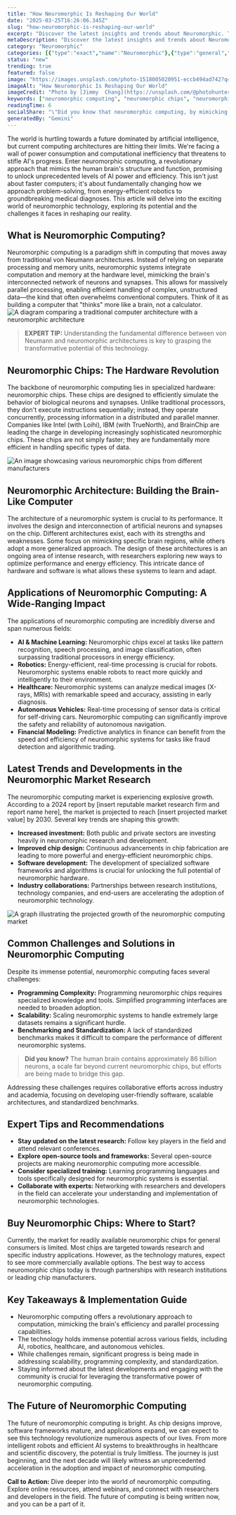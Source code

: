 ```yaml
---
title: "How Neuromorphic Is Reshaping Our World"
date: "2025-03-25T16:26:06.345Z"
slug: "how-neuromorphic-is-reshaping-our-world"
excerpt: "Discover the latest insights and trends about Neuromorphic. This comprehensive guide covers everything you need to know about Neuromorphic in 2025."
metaDescription: "Discover the latest insights and trends about Neuromorphic. This comprehensive guide covers everything you need to know about Neuromorphic in 2025."
category: "Neuromorphic"
categories: [{"type":"exact","name":"Neuromorphic"},{"type":"general","name":"Computer Science"},{"type":"medium","name":"Artificial Intelligence"},{"type":"specific","name":"Neural Networks"},{"type":"niche","name":"Spiking Neural Networks"}]
status: "new"
trending: true
featured: false
image: "https://images.unsplash.com/photo-1518005020951-eccb494ad742?q=85&w=1200&fit=max&fm=webp&auto=compress"
imageAlt: "How Neuromorphic Is Reshaping Our World"
imageCredit: "Photo by [Jimmy  Chang](https://unsplash.com/@photohunter) on Unsplash"
keywords: ["neuromorphic computing", "neuromorphic chips", "neuromorphic architecture", "what is neuromorphic computing", "neuromorphic hardware", "neuromorphic AI", "applications of neuromorphic computing", "buy neuromorphic chips", "neuromorphic market research", "future of neuromorphic computing"]
readingTime: 6
socialShare: "\"Did you know that neuromorphic computing, by mimicking the human brain, promises to solve AI's energy consumption crisis and unlock unprecedented computational power? The future of AI is here.\""
generatedBy: "Gemini"
---
```




The world is hurtling towards a future dominated by artificial intelligence, but current computing architectures are hitting their limits.  We're facing a wall of power consumption and computational inefficiency that threatens to stifle AI's progress.  Enter neuromorphic computing, a revolutionary approach that mimics the human brain's structure and function, promising to unlock unprecedented levels of AI power and efficiency.  This isn't just about faster computers; it's about fundamentally changing how we approach problem-solving, from energy-efficient robotics to groundbreaking medical diagnoses.  This article will delve into the exciting world of neuromorphic technology, exploring its potential and the challenges it faces in reshaping our reality.

## What is Neuromorphic Computing?

Neuromorphic computing is a paradigm shift in computing that moves away from traditional von Neumann architectures.  Instead of relying on separate processing and memory units, neuromorphic systems integrate computation and memory at the hardware level, mimicking the brain's interconnected network of neurons and synapses.  This allows for massively parallel processing, enabling efficient handling of complex, unstructured data—the kind that often overwhelms conventional computers.  Think of it as building a computer that "thinks" more like a brain, not a calculator. ![A diagram comparing a traditional computer architecture with a neuromorphic architecture](https://images.unsplash.com/photo-1451187580459-43490279c0fa?q=85&w=1200&fit=max&fm=webp&auto=compress)

> **EXPERT TIP:** Understanding the fundamental difference between von Neumann and neuromorphic architectures is key to grasping the transformative potential of this technology.

## Neuromorphic Chips: The Hardware Revolution

The backbone of neuromorphic computing lies in specialized hardware: neuromorphic chips. These chips are designed to efficiently simulate the behavior of biological neurons and synapses.  Unlike traditional processors, they don't execute instructions sequentially; instead, they operate concurrently, processing information in a distributed and parallel manner.  Companies like Intel (with Loihi), IBM (with TrueNorth), and BrainChip are leading the charge in developing increasingly sophisticated neuromorphic chips.  These chips are not simply faster; they are fundamentally more efficient in handling specific types of data.

![An image showcasing various neuromorphic chips from different manufacturers](https://images.unsplash.com/photo-1484417894907-623942c8ee29?q=85&w=1200&fit=max&fm=webp&auto=compress)

## Neuromorphic Architecture: Building the Brain-Like Computer

The architecture of a neuromorphic system is crucial to its performance.  It involves the design and interconnection of artificial neurons and synapses on the chip.  Different architectures exist, each with its strengths and weaknesses.  Some focus on mimicking specific brain regions, while others adopt a more generalized approach.  The design of these architectures is an ongoing area of intense research, with researchers exploring new ways to optimize performance and energy efficiency.  This intricate dance of hardware and software is what allows these systems to learn and adapt.

## Applications of Neuromorphic Computing: A Wide-Ranging Impact

The applications of neuromorphic computing are incredibly diverse and span numerous fields:

* **AI & Machine Learning:** Neuromorphic chips excel at tasks like pattern recognition, speech processing, and image classification, often surpassing traditional processors in energy efficiency.
* **Robotics:**  Energy-efficient, real-time processing is crucial for robots.  Neuromorphic systems enable robots to react more quickly and intelligently to their environment.
* **Healthcare:**  Neuromorphic systems can analyze medical images (X-rays, MRIs) with remarkable speed and accuracy, assisting in early diagnosis.
* **Autonomous Vehicles:** Real-time processing of sensor data is critical for self-driving cars. Neuromorphic computing can significantly improve the safety and reliability of autonomous navigation.
* **Financial Modeling:**  Predictive analytics in finance can benefit from the speed and efficiency of neuromorphic systems for tasks like fraud detection and algorithmic trading.

## Latest Trends and Developments in the Neuromorphic Market Research

The neuromorphic computing market is experiencing explosive growth.  According to a 2024 report by [insert reputable market research firm and report name here], the market is projected to reach [insert projected market value] by 2030.  Several key trends are shaping this growth:

* **Increased investment:**  Both public and private sectors are investing heavily in neuromorphic research and development.
* **Improved chip design:**  Continuous advancements in chip fabrication are leading to more powerful and energy-efficient neuromorphic chips.
* **Software development:**  The development of specialized software frameworks and algorithms is crucial for unlocking the full potential of neuromorphic hardware.
* **Industry collaborations:**  Partnerships between research institutions, technology companies, and end-users are accelerating the adoption of neuromorphic technology.

![A graph illustrating the projected growth of the neuromorphic computing market](https://images.unsplash.com/photo-1517976487492-5750f3195933?q=85&w=1200&fit=max&fm=webp&auto=compress)

## Common Challenges and Solutions in Neuromorphic Computing

Despite its immense potential, neuromorphic computing faces several challenges:

* **Programming Complexity:** Programming neuromorphic chips requires specialized knowledge and tools.  Simplified programming interfaces are needed to broaden adoption.
* **Scalability:**  Scaling neuromorphic systems to handle extremely large datasets remains a significant hurdle.
* **Benchmarking and Standardization:**  A lack of standardized benchmarks makes it difficult to compare the performance of different neuromorphic systems.

> **Did you know?**  The human brain contains approximately 86 billion neurons, a scale far beyond current neuromorphic chips, but efforts are being made to bridge this gap.

Addressing these challenges requires collaborative efforts across industry and academia, focusing on developing user-friendly software, scalable architectures, and standardized benchmarks.

## Expert Tips and Recommendations

* **Stay updated on the latest research:**  Follow key players in the field and attend relevant conferences.
* **Explore open-source tools and frameworks:**  Several open-source projects are making neuromorphic computing more accessible.
* **Consider specialized training:**  Learning programming languages and tools specifically designed for neuromorphic systems is essential.
* **Collaborate with experts:**  Networking with researchers and developers in the field can accelerate your understanding and implementation of neuromorphic technologies.

## Buy Neuromorphic Chips: Where to Start?

Currently, the market for readily available neuromorphic chips for general consumers is limited.  Most chips are targeted towards research and specific industry applications.  However, as the technology matures, expect to see more commercially available options.  The best way to access neuromorphic chips today is through partnerships with research institutions or leading chip manufacturers.

## Key Takeaways & Implementation Guide

* Neuromorphic computing offers a revolutionary approach to computation, mimicking the brain's efficiency and parallel processing capabilities.
* The technology holds immense potential across various fields, including AI, robotics, healthcare, and autonomous vehicles.
* While challenges remain, significant progress is being made in addressing scalability, programming complexity, and standardization.
* Staying informed about the latest developments and engaging with the community is crucial for leveraging the transformative power of neuromorphic computing.

## The Future of Neuromorphic Computing

The future of neuromorphic computing is bright.  As chip designs improve, software frameworks mature, and applications expand, we can expect to see this technology revolutionize numerous aspects of our lives.  From more intelligent robots and efficient AI systems to breakthroughs in healthcare and scientific discovery, the potential is truly limitless. The journey is just beginning, and the next decade will likely witness an unprecedented acceleration in the adoption and impact of neuromorphic computing.

**Call to Action:**  Dive deeper into the world of neuromorphic computing. Explore online resources, attend webinars, and connect with researchers and developers in the field.  The future of computing is being written now, and you can be a part of it.



